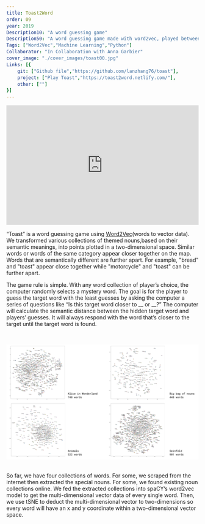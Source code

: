 ```yaml
---
title: Toast2Word
order: 09
year: 2019
Description10: "A word guessing game"
Description50: "A word guessing game made with word2vec, played between a computer program and human players."
Tags: ["Word2Vec","Machine Learning","Python"]
Collaborator: "In Collaboration with Anna Garbier"
cover_image: "./cover_images/toast00.jpg"
Links: [{
    git: ["Github file","https://github.com/lanzhang76/toast"],
    project: ["Play Toast","https://toast2word.netlify.com/"],
    other: [""]
}]
---
```


<div style="padding-top: 62%; position: relative; overflow: hidden;"><iframe frameborder="0" allowfullscreen="" scrolling="no" allow="autoplay;fullscreen" src="https://onelineplayer.com/player.html?autoplay=true&autopause=false&muted=true&loop=true&url=https%3A%2F%2Fwww.dropbox.com%2Fs%2Flyvl1a55f06yk3m%2Ftoast2word_interface00.mov%3Fraw%3D1&poster=&time=false&progressBar=false&overlay=false&muteButton=false&fullscreenButton=false&style=light&quality=auto&playButton=false" style="position: absolute; height: 100%; width: 100%; left: 0px; top: 0px;"></iframe></div>

“Toast” is a word guessing game using [Word2Vec](https://spacy.io/usage/vectors-similarity)(words to vector data). We transformed various collections of themed nouns,based on their semantic meanings, into points plotted in a two-dimensional space. Similar words or words of the same category appear closer together on the map. Words that are semantically different are further apart. For example, "bread" and "toast" appear close together while "motorcycle" and "toast" can be further apart.

<p>The game rule is simple. With any word collection of player’s choice, the computer randomly selects a mystery word. The goal is for the player to guess the target word with the least guesses by asking the computer a series of questions like “Is this target word closer to __ or __?” The computer will calculate the semantic distance between the hidden target word and players’ guesses. It will always respond with the word that’s closer to the target until the target word is found.</p>
<br>

![toast](./content_images/toast00.png)

<br>
So far, we have four collections of words. For some, we scraped from the internet then extracted the special nouns. For some, we found existing noun collections online. We fed the extracted collections into spaCY’s word2vec model to get the multi-dimensional vector data of every single word. Then, we use tSNE to deduct the multi-dimensional vector to two-dimensions so every word will have an x and y coordinate within a two-dimensional vector space.
